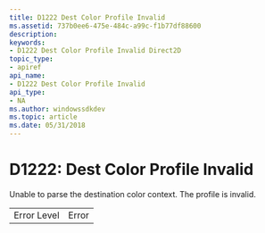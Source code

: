 ```yaml
---
title: D1222 Dest Color Profile Invalid
ms.assetid: 737b0ee6-475e-484c-a99c-f1b77df88600
description: 
keywords:
- D1222 Dest Color Profile Invalid Direct2D
topic_type:
- apiref
api_name:
- D1222 Dest Color Profile Invalid
api_type:
- NA
ms.author: windowssdkdev
ms.topic: article
ms.date: 05/31/2018
---
```


# D1222: Dest Color Profile Invalid

Unable to parse the destination color context. The profile is invalid.



|             |       |
|-------------|-------|
| Error Level | Error |



 

 

 




